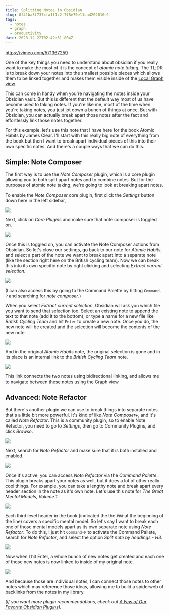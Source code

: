```yaml
---
title: Splitting Notes in Obsidian
slug: 8f41ba3f737cfa1f1c2f778e70e11ca4202010e1
tags:
  - notes
  - graph
  - productivity
date: 2023-12-22T02:42:31.804Z
---
```


<https://vimeo.com/571367259>

One of the key things you need to understand about obsidian if you really want to make the most of it is the concept of *atomic note taking.* The TL;DR is to break down your notes into the smallest possible pieces which allows them to be linked together and makes them visible inside of the [Local Graph view](https://thesweetsetup.com/the-power-of-obsidians-local-graph/).

This can come in handy when you're navigating the notes inside your Obsidian vault. But this is different that the default way most of us have become used to taking notes. If you're like me, most of the time when you're taking notes, you just jot down a bunch of things at once. But with Obsidian, you can actually break apart those notes after the fact and effortlessly link those notes together.

For this example, let's use this note that I have here for the book Atomic Habits by James Clear. I'll start with this really big note of everything from the book but then I want to break apart individual pieces of this into their own specific notes. And there's a couple ways that we can do this.

## Simple: Note Composer

The first way is to use the *Note Composer* plugin, which is a core plugin allowing you to both split apart notes and to combine notes. But for the purposes of atomic note taking, we're going to look at breaking apart notes.

To enable the *Note Composer* core plugin, first click the *Settings* button down here in the left sidebar,

![](https://thesweetsetup.com/wp-content/uploads/2021/07/splitnotes1.jpg)

Next, click on *Core Plugins* and make sure that note composer is toggled on.

![](https://thesweetsetup.com/wp-content/uploads/2021/07/splitnotes2.jpg)

Once this is toggled on, you can activate the Note Composer actions from Obsidian. So let's close our settings, go back to our note for *Atomic Habits*, and select a part of the note we want to break apart into a separate note (like the section right here on the British cycling team). Now we can break this into its own specific note by right clicking and selecting *Extract current selection*.

![](https://thesweetsetup.com/wp-content/uploads/2021/07/splitnotes3.jpg)

(I can also access this by going to the Command Palette by hitting `Command-P` and searching for *note composer*.)

When you select *Extract current selection*, Obsidian will ask you which file you want to send that selection too. Select an existing note to append the text to that note (add it to the bottom), or type a name for a new file like *British Cycling Team* and hit `Enter` to create a new note. Once you do, the new note will be created and the selection will become the contents of the new note.

![](https://thesweetsetup.com/wp-content/uploads/2021/07/splitnotes4.jpg)

And in the original *Atomic Habits* note, the original selection is gone and in its place is an internal link to the *British Cycling Team* note.

![](https://thesweetsetup.com/wp-content/uploads/2021/07/splitnotes5.jpg)

This link connects the two notes using bidirectional linking, and allows me to navigate between these notes using the Graph view

## Advanced: Note Refactor

But there's another plugin we can use to break things into separate notes that's a little bit more powerful. It's kind of like *Note Composer+*, and it's called *Note Refactor*. This is a community plugin, so to enable Note Refactor, you need to go to *Settings*, then go to Community Plugins, and click *Browse*.

![](https://thesweetsetup.com/wp-content/uploads/2021/07/splitnotes6.jpg)

Next, search for *Note Refactor* and make sure that it is both installed and enabled.

![](https://thesweetsetup.com/wp-content/uploads/2021/07/splitnotes7.jpg)

Once it's active, you can access *Note Refactor* via the *Command Palette*. This plugin breaks apart your notes as well, but it does a lot of other really cool things. For example, you can take a lengthy note and break apart every header section in the note as it's own note. Let's use this note for *The Great Mental Models, Volume 1*.

![](https://thesweetsetup.com/wp-content/uploads/2021/07/splitnotes8.jpg)

Each third level header in the book (indicated the the `###` at the beginning of the line) covers a specific mental model. So let's say I want to break each one of those mental models apart as its own separate note using *Note Refactor*. To do this, I just hit `Command-P` to activate the Command Pallete, search for *Note Refactor*, and select the option *Split note by headings - H3*.

![](https://thesweetsetup.com/wp-content/uploads/2021/07/splitnotes9.jpg)

Now when I hit Enter, a whole bunch of new notes get created and each one of those new notes is now linked to inside of my original note.

![](https://thesweetsetup.com/wp-content/uploads/2021/07/splitnotes10.jpg)

And because those are individual notes, I can connect those notes to other notes which may reference those ideas, allowing me to build a spiderweb of backlinks from the notes in my library.

*(If you want more plugin recommendations, check out [A Few of Our Favorite Obsidian Plugins](/posts/a8d2cf6481ab0d861eafda52a0d102ed4b1a7feb)).*
